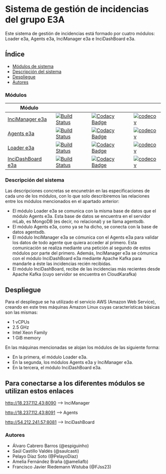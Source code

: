 # Sistema de gestión de incidencias del grupo E3A

Este sistema de gestión de incidencias está formado por cuatro módulos: Loader e3a, Agents e3a, InciManager e3a e InciDashBoard e3a. 

## Índice

- [Módulos de sistema](#módulos)
- [Descripción del sistema](#descripción-del-sistema)
- [Despliegue](#despliegue)
- [Autores](#autores)
 
 

### Módulos
| Módulo | | | | 
|---------------------|---|---|---|
| [InciManager e3a](https://github.com/Arquisoft/InciManager_e3a/) | [![Build Status](https://travis-ci.org/Arquisoft/InciManager_e3a.svg?branch=master)](https://travis-ci.org/Arquisoft/InciManager_e3a) | [![Codacy Badge](https://api.codacy.com/project/badge/Grade/fb1e93fdc9694b22bc3493c315e5148d)](https://www.codacy.com/app/jelabra/InciManager_e3a?utm_source=github.com&amp;utm_medium=referral&amp;utm_content=Arquisoft/InciManager_e3a&amp;utm_campaign=Badge_Grade)|[![codecov](https://codecov.io/gh/Arquisoft/InciManager_e3a/branch/master/graph/badge.svg)](https://codecov.io/gh/Arquisoft/InciManager_e3a) 
| [Agents e3a](https://github.com/Arquisoft/Agents_e3a/) | [![Build Status](https://travis-ci.org/Arquisoft/Agents_e3a.svg?branch=master)](https://travis-ci.org/Arquisoft/Agents_e3a) | [![Codacy Badge](https://api.codacy.com/project/badge/Grade/52c0a7fa26854206a17e11d781bd421c)](https://www.codacy.com/app/jelabra/Agents_e3a?utm_source=github.com&amp;utm_medium=referral&amp;utm_content=Arquisoft/Agents_e3a&amp;utm_campaign=Badge_Grade)|[![codecov](https://codecov.io/gh/Arquisoft/Agents_e3a/branch/master/graph/badge.svg)](https://codecov.io/gh/Arquisoft/Agents_e3a) 
| [Loader e3a](https://github.com/Arquisoft/Loader_e3a/) | [![Build Status](https://travis-ci.org/Arquisoft/Loader_e3a.svg?branch=master)](https://travis-ci.org/Arquisoft/Loader_e3a) | [![Codacy Badge](https://api.codacy.com/project/badge/Grade/6fad6fe134c1434cb0b9384d851821c8)](https://www.codacy.com/app/jelabra/Loader_e3a?utm_source=github.com&amp;utm_medium=referral&amp;utm_content=Arquisoft/Loader_e3a&amp;utm_campaign=Badge_Grade)|[![codecov](https://codecov.io/gh/Arquisoft/Loader_e3a/branch/master/graph/badge.svg)](https://codecov.io/gh/Arquisoft/Loader_e3a) | 
| [InciDashBoard e3a](https://github.com/Arquisoft/InciDashboard_e3a/) | [![Build Status](https://travis-ci.org/Arquisoft/InciDashboard_e3a.svg?branch=master)](https://travis-ci.org/Arquisoft/InciDashboard_e3a) |[![Codacy Badge](https://api.codacy.com/project/badge/Grade/6fad6fe134c1434cb0b9384d851821c8)](https://www.codacy.com/app/jelabra/InciDashboard_e3a?utm_source=github.com&amp;utm_medium=referral&amp;utm_content=Arquisoft/Loader_e3a&amp;utm_campaign=Badge_Grade) | [![codecov](https://codecov.io/gh/Arquisoft/InciDashboard_e3a/branch/master/graph/badge.svg)](https://codecov.io/gh/Arquisoft/InciDashboard_e3a) |


### Descripción del sistema

Las descripciones concretas se encunetrán en las especificaciones de cada uno de los módulos, con lo que solo describiremos las relaciones entre los módulos mencionados en el apartado anterior:

- El módulo Loader e3a se comunica con la misma base de datos que el módulo Agents e3a. Esta base de datos se encuentra en el servidor mLab, es MongoDB (es decir, no relacional) y se llama agentsdb.
- El módulo Agents e3a, como ya se ha dicho, se conecta con la base de datos agentsdb.
- El módulo InciManager e3a se cómunica con el Agents e3a para validar los datos de todo agente que quiera acceder al primero. Esta comunicación se realiza mediante una petición al segundo de estos módulos por parte del primero. Además, InciManager e3a se cómunica con el módulo InciDashBoard e3a mediante Apache Kafka para mandarle a éste las incidencias recién recibidas.
- El módulo InciDashBoard, recibe de las incidencias más recientes desde Apache Kafka (cuyo servidor se encuentra en CloudKarafka)


## Despliegue

Para el despliegue se ha utilizado el servicio AWS (Amazon Web Service), creando en este tres máquinas Amazon Linux cuyas características básicas son las mismas: 

- 1 vCPUs
- 2.5 GHz
- Intel Xeon Family
- 1 GiB memory

En las máquinas mencionadas se alojan los módulos de las siguiente forma:

- En la primera, el módulo Loader e3a.
- En la segunda, los módulos Agents e3a y InciManager e3a.
- En la tercera, el módulo InciDashBoard e3a.

## Para conectarse a los diferentes módulos se utilizan estos enlaces
http://18.237.112.43:8090 --> InciManager

http://18.237.112.43:8091 --> Agents

http://54.212.241.57:8081 --> InciDashBoard


### Autores
- Álvaro Cabrero Barros (@espiguinho)
- Saúl Castillo Valdés (@saulcasti)
- Pelayo Díaz Soto (@PelayoDiaz)
- Amelia Fernández Braña (@ameliafb)
- Francisco Javier Riedemann Wistuba (@FJss23)
